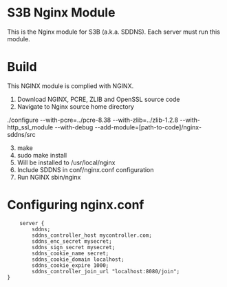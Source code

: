 # S3B Nginx Module

This is the Nginx module for S3B (a.k.a. SDDNS). Each server must run this module.


# Build

This NGINX  module is complied with NGINX.

1. Download NGINX, PCRE, ZLIB and OpenSSL source code
2. Navigate to Nginx source home directory

./configure --with-pcre=../pcre-8.38 --with-zlib=../zlib-1.2.8
--with-http_ssl_module --with-debug
--add-module=[path-to-code]/nginx-sddns/src

3. make
4. sudo make install
5. Will be installed to /usr/local/nginx
6. Include SDDNS in conf/nginx.conf configuration
7. Run NGINX sbin/nginx


# Configuring nginx.conf
```
    server {
		sddns;
		sddns_controller_host mycontroller.com;
		sddns_enc_secret mysecret;
		sddns_sign_secret mysecret;
		sddns_cookie_name secret;
		sddns_cookie_domain localhost;
		sddns_cookie_expire 1000;
		sddns_controller_join_url "localhost:8080/join";
}
```
